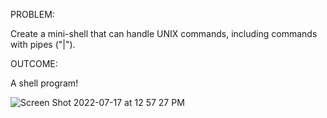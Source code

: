 PROBLEM:

Create a mini-shell that can handle UNIX commands, including commands with pipes ("|").

OUTCOME:

A shell program!

![Screen Shot 2022-07-17 at 12 57 27 PM](https://user-images.githubusercontent.com/59405316/179416478-a8f41374-9525-4fb2-bc90-7a03161531ba.png)

